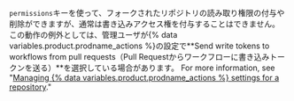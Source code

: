 `permissions`キーを使って、フォークされたリポジトリの読み取り権限の付与や削除ができますが、通常は書き込みアクセス権を付与することはできません。 この動作の例外としては、管理ユーザが{% data variables.product.prodname_actions %}の設定で**Send write tokens to workflows from pull requests（Pull Requestからワークフローに書き込みトークンを送る）**を選択している場合があります。 For more information, see "[Managing {% data variables.product.prodname_actions %} settings for a repository](/repositories/managing-your-repositorys-settings-and-features/enabling-features-for-your-repository/managing-github-actions-settings-for-a-repository#enabling-workflows-for-private-repository-forks)."
